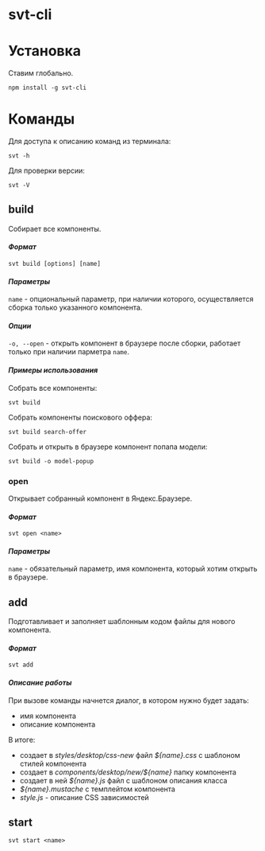 # svt-cli
# Установка
Ставим глобально.
```
npm install -g svt-cli
```
# Команды
Для доступа к описанию команд из терминала:
```
svt -h
```

Для проверки версии:
```
svt -V
```
## build
Собирает все компоненты.
#### _Формат_
```
svt build [options] [name]
```
#### _Параметры_
```name``` - опциональный параметр, при наличии которого, осуществляется сборка только указанного компонента.

#### _Опции_
```-o, --open``` - открыть компонент в браузере после сборки, работает только при наличии парметра ```name```.

#### _Примеры использования_
Cобрать все компоненты:
```
svt build
```
Cобрать компоненты поискового оффера:
```
svt build search-offer
```
Cобрать и открыть в браузере компонент попапа модели:
```
svt build -o model-popup
```

### open
Открывает собранный компонент в Яндекс.Браузере.
#### _Формат_
```
svt open <name>
```
#### _Параметры_
```name``` - обязательный параметр, имя компонента, который хотим открыть в браузере.

## add
Подготавливает и заполняет шаблонным кодом файлы для нового компонента.

#### _Формат_
```
svt add
```

#### _Описание работы_

При вызове команды начнется диалог, в котором нужно будет задать:
* имя компонента
* описание компонента

В итоге:

* создает в _styles/desktop/css-new_ файл _${name}.css_ с шаблоном стилей компонента
* создает в _components/desktop/new/${name}_ папку компонента
* создает в ней _${name}.js_ файл с шаблоном описания класса
* _${name}.mustache_ с темплейтом компонента
* _style.js_ - описание CSS зависимостей

## start
```
svt start <name>
```
